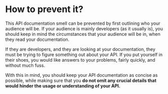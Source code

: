 # How to prevent it?

This API documentation smell can be prevented by first outlining who your audience will be. If your audience is mainly developers (as it usually is), you should keep in mind the circumstances that your audience will be in, when they read your documentation.

If they are developers, and they are looking at your documentation, they must be trying to figure something out about your API. If you put yourself in their shoes, you would like answers to your problems, fairly quickly, and without much fuss.

With this in mind, you should keep your API documentation as concise as possible, while making sure that you **do not omit any crucial details that would hinder the usage or understanding of your API.**
